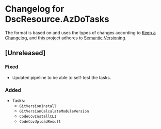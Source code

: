 # Changelog for DscResource.AzDoTasks

The format is based on and uses the types of changes according to [Keep a Changelog](https://keepachangelog.com/en/1.0.0/),
and this project adheres to [Semantic Versioning](https://semver.org/spec/v2.0.0.html).

## [Unreleased]

### Fixed

- Updated pipeline to be able to self-test the tasks.

### Added

- Tasks:
  - `GitVersionInstall`
  - `GitVersionCalculateModuleVersion`
  - `CodeCovInstallCLI`
  - `CodeCovUploadResult`
